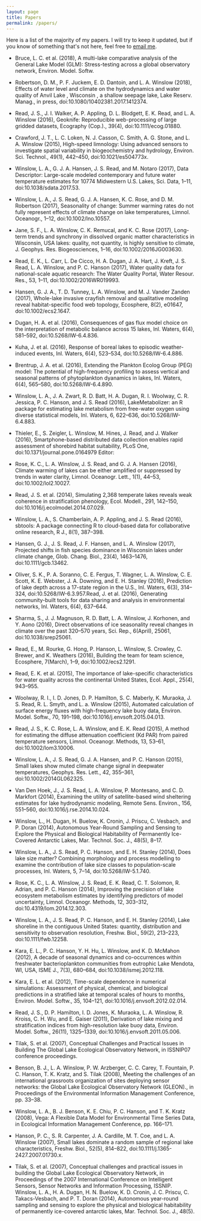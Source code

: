 ```yaml
---
layout: page
title: Papers
permalink: /papers/
---
```


Here is a list of the majority of my papers. I will try to keep it updated, but
if you know of something that's not here, feel free to [email me](/about/).

* Bruce, L. C. et al. (2018), A multi-lake comparative analysis of the General Lake Model (GLM): Stress-testing across a global observatory network, Environ. Model. Softw.

* Robertson, D. M., P. F. Juckem, E. D. Dantoin, and L. A. Winslow (2018), Effects of water level and climate on the hydrodynamics and water quality of Anvil Lake , Wisconsin , a shallow seepage lake, Lake Reserv. Manag., in press, doi:10.1080/10402381.2017.1412374.

* Read, J. S., J. I. Walker, A. P. Appling, D. L. Blodgett, E. K. Read, and L. A. Winslow (2016), Geoknife: Reproducible web-processing of large gridded datasets, Ecography (Cop.)., 39(4), doi:10.1111/ecog.01880.

* Crawford, J. T., L. C. Loken, N. J. Casson, C. Smith, A. G. Stone, and L. A. Winslow (2015), High-speed limnology: Using advanced sensors to investigate spatial variability in biogeochemistry and hydrology, Environ. Sci. Technol., 49(1), 442–450, doi:10.1021/es504773x.

* Winslow, L. A., G. J. A. Hansen, J. S. Read, and M. Notaro (2017), Data Descriptor: Large-scale modeled contemporary and future water temperature estimates for 10774 Midwestern U.S. Lakes, Sci. Data, 1–11, doi:10.1038/sdata.2017.53.

* Winslow, L. A., J. S. Read, G. J. A. Hansen, K. C. Rose, and D. M. Robertson (2017), Seasonality of change: Summer warming rates do not fully represent effects of climate change on lake temperatures, Limnol. Oceanogr., 1–12, doi:10.1002/lno.10557.

* Jane, S. F., L. A. Winslow, C. K. Remucal, and K. C. Rose (2017), Long-term trends and synchrony in dissolved organic matter characteristics in Wisconsin, USA lakes: quality, not quantity, is highly sensitive to climate, J. Geophys. Res. Biogeosciences, 1–16, doi:10.1002/2016JG003630.

* Read, E. K., L. Carr, L. De Cicco, H. A. Dugan, J. A. Hart, J. Kreft, J. S. Read, L. A. Winslow, and P. C. Hanson (2017), Water quality data for national-scale aquatic research: The Water Quality Portal, Water Resour. Res., 53, 1–11, doi:10.1002/2016WR019993.

* Hansen, G. J. A., T. D. Tunney, L. A. Winslow, and M. J. Vander Zanden (2017), Whole-lake invasive crayfish removal and qualitative modeling reveal habitat-specific food web topology, Ecosphere, 8(2), e01647, doi:10.1002/ecs2.1647.

* Dugan, H. A. et al. (2016), Consequences of gas flux model choice on the interpretation of metabolic balance across 15 lakes, Inl. Waters, 6(4), 581–592, doi:10.5268/IW-6.4.836.

* Kuha, J. et al. (2016), Response of boreal lakes to episodic weather-induced events, Inl. Waters, 6(4), 523–534, doi:10.5268/IW-6.4.886.

* Brentrup, J. A. et al. (2016), Extending the Plankton Ecolog Group (PEG) model: The potential of high-frequency profiling to assess vertical and seasonal patterns of phytoplankton dyanamics in lakes, Inl. Waters, 6(4), 565–580, doi:10.5268/IW-6.4.890.

* Winslow, L. A., J. A. Zwart, R. D. Batt, H. A. Dugan, R. I. Woolway, C. R. Jessica, P. C. Hanson, and J. S. Read (2016), LakeMetabolizer: an R package for estimating lake metabolism from free-water oxygen using diverse statistical models, Inl. Waters, 6, 622–636, doi:10.5268/IW-6.4.883.

* Thieler, E., S. Zeigler, L. Winslow, M. Hines, J. Read, and J. Walker (2016), Smartphone-based distributed data collection enables rapid assessment of shorebird habitat suitability, PLoS One, doi:10.1371/journal.pone.0164979 Editor:

* Rose, K. C., L. A. Winslow, J. S. Read, and G. J. A. Hansen (2016), Climate warming of lakes can be either amplified or suppressed by trends in water clarity, Limnol. Oceanogr. Lett., 1(1), 44–53, doi:10.1002/lol2.10027.

* Read, J. S. et al. (2014), Simulating 2,368 temperate lakes reveals weak coherence in stratification phenology, Ecol. Modell., 291, 142–150, doi:10.1016/j.ecolmodel.2014.07.029.

* Winslow, L. A., S. Chamberlain, A. P. Appling, and J. S. Read (2016), sbtools: A package connecting R to cloud-based data for collaborative online research, R J., 8(1), 387–398.

* Hansen, G. J., J. S. Read, J. F. Hansen, and L. A. Winslow (2017), Projected shifts in fish species dominance in Wisconsin lakes under climate change, Glob. Chang. Biol., 23(4), 1463–1476, doi:10.1111/gcb.13462.

* Oliver, S. K., P. A. Soranno, C. E. Fergus, T. Wagner, L. A. Winslow, C. E. Scott, K. E. Webster, J. A. Downing, and E. H. Stanley (2016), Prediction of lake depth across a 17-state region in the U.S., Inl. Waters, 6(3), 314–324, doi:10.5268/IW-6.3.957.Read, J. et al. (2016), Generating community-built tools for data sharing and analysis in environmental networks, Inl. Waters, 6(4), 637–644.

* Sharma, S., J. J. Magnuson, R. D. Batt, L. A. Winslow, J. Korhonen, and Y. Aono (2016), Direct observations of ice seasonality reveal changes in climate over the past 320–570 years, Sci. Rep., 6(April), 25061, doi:10.1038/srep25061.

* Read, E., M. Rourke, G. Hong, P. Hanson, L. Winslow, S. Crowley, C. Brewer, and K. Weathers (2016), Building the team for team science, Ecosphere, 7(March), 1–9, doi:10.1002/ecs2.1291.

* Read, E. K. et al. (2015), The importance of lake-specific characteristics for water quality across the continental United States, Ecol. Appl., 25(4), 943–955.

* Woolway, R. I., I. D. Jones, D. P. Hamilton, S. C. Maberly, K. Muraoka, J. S. Read, R. L. Smyth, and L. a. Winslow (2015), Automated calculation of surface energy fluxes with high-frequency lake buoy data, Environ. Model. Softw., 70, 191–198, doi:10.1016/j.envsoft.2015.04.013.

* Read, J. S., K. C. Rose, L. A. Winslow, and E. K. Read (2015), A method for estimating the diffuse attenuation coefficient (Kd PAR) from paired temperature sensors, Limnol. Oceanogr. Methods, 13, 53–61, doi:10.1002/lom3.10006.

* Winslow, L. A., J. S. Read, G. J. A. Hansen, and P. C. Hanson (2015), Small lakes show muted climate change signal in deepwater temperatures, Geophys. Res. Lett., 42, 355–361, doi:10.1002/2014GL062325.

* Van Den Hoek, J., J. S. Read, L. A. Winslow, P. Montesano, and C. D. Markfort (2014), Examining the utility of satellite-based wind sheltering estimates for lake hydrodynamic modeling, Remote Sens. Environ., 156, 551–560, doi:10.1016/j.rse.2014.10.024.

* Winslow, L., H. Dugan, H. Buelow, K. Cronin, J. Priscu, C. Vesbach, and P. Doran (2014), Autonomous Year-Round Sampling and Sensing to Explore the Physical and Biological Habitability of Permanently Ice-Covered Antarctic Lakes, Mar. Technol. Soc. J., 48(5), 8–17.

* Winslow, L. A., J. S. Read, P. C. Hanson, and E. H. Stanley (2014), Does lake size matter? Combining morphology and process modelling to examine the contribution of lake size classes to population-scale processes, Inl. Waters, 5, 7–14, doi:10.5268/IW-5.1.740.

* Rose, K. C., L. A. Winslow, J. S. Read, E. K. Read, C. T. Solomon, R. Adrian, and P. C. Hanson (2014), Improving the precision of lake ecosystem metabolism estimates by identifying predictors of model uncertainty, Limnol. Oceanogr. Methods, 12, 303–312, doi:10.4319/lom.2014.12.303.

* Winslow, L. A., J. S. Read, P. C. Hanson, and E. H. Stanley (2014), Lake shoreline in the contiguous United States: quantity, distribution and sensitivity to observation resolution, Freshw. Biol., 59(2), 213–223, doi:10.1111/fwb.12258.

* Kara, E. L., P. C. Hanson, Y. H. Hu, L. Winslow, and K. D. McMahon (2012), A decade of seasonal dynamics and co-occurrences within freshwater bacterioplankton communities from eutrophic Lake Mendota, WI, USA, ISME J., 7(3), 680–684, doi:10.1038/ismej.2012.118.

* Kara, E. L. et al. (2012), Time-scale dependence in numerical simulations: Assessment of physical, chemical, and biological predictions in a stratified lake at temporal scales of hours to months, Environ. Model. Softw., 35, 104–121, doi:10.1016/j.envsoft.2012.02.014.

* Read, J. S., D. P. Hamilton, I. D. Jones, K. Muraoka, L. A. Winslow, R. Kroiss, C. H. Wu, and E. Gaiser (2011), Derivation of lake mixing and stratification indices from high-resolution lake buoy data, Environ. Model. Softw., 26(11), 1325–1339, doi:10.1016/j.envsoft.2011.05.006.

* Tilak, S. et al. (2007), Conceptual Challenges and Practical Issues in Building The Global Lake Ecological Observatory Network, in ISSNIP07 conference proceedings.

* Benson, B. J., L. A. Winslow, P. W. Arzberger, C. C. Carey, T. Fountain, P. C. Hanson, T. K. Kratz, and S. Tilak (2008), Meeting the challenges of an international grassroots organization of sites deploying sensor networks: the Global Lake Ecological Observatory Network (GLEON)., in Proceedings of the Environmental Information Management Conference, pp. 33–38.

* Winslow, L. A., B. J. Benson, K. E. Chiu, P. C. Hanson, and T. K. Kratz (2008), Vega: A Flexible Data Model for Environmental Time Series Data, in Ecological Information Management Conference, pp. 166–171.

* Hanson, P. C., S. R. Carpenter, J. A. Cardille, M. T. Coe, and L. A. Winslow (2007), Small lakes dominate a random sample of regional lake characteristics, Freshw. Biol., 52(5), 814–822, doi:10.1111/j.1365-2427.2007.01730.x.

* Tilak, S. et al. (2007), Conceptual challenges and practical issues in building the Global Lake Ecological Observatory Network, in Proceedings of the 2007 International Conference on Intelligent Sensors, Sensor Networks and Information Processing, ISSNIP.
Winslow, L. A., H. A. Dugan, H. N. Buelow, K. D. Cronin, J. C. Priscu, C. Takacs-Vesbach, and P. T. Doran (2014), Autonomous year-round sampling and sensing to explore the physical and biological habitability of permanently ice-covered antarctic lakes, Mar. Technol. Soc. J., 48(5).

